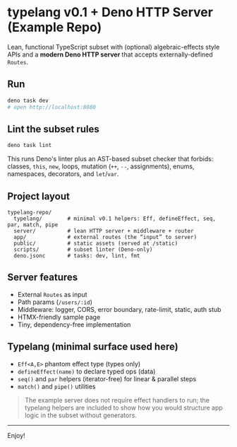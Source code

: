 # typelang v0.1 + Deno HTTP Server (Example Repo)

Lean, functional TypeScript subset with (optional) algebraic-effects style APIs and a **modern Deno HTTP server** that accepts externally-defined `Routes`.

## Run

```bash
deno task dev
# open http://localhost:8080
```

## Lint the subset rules

```bash
deno task lint
```

This runs Deno's linter plus an AST-based subset checker that forbids: classes, `this`, `new`, loops, mutation (`++`, `--`, assignments), enums, namespaces, decorators, and `let`/`var`.

## Project layout

```
typelang-repo/
  typelang/        # minimal v0.1 helpers: Eff, defineEffect, seq, par, match, pipe
  server/          # lean HTTP server + middleware + router
  app/             # external routes (the “input” to server)
  public/          # static assets (served at /static)
  scripts/         # subset linter (Deno-only)
  deno.jsonc       # tasks: dev, lint, fmt
```

## Server features

- External `Routes` as input
- Path params (`/users/:id`)
- Middleware: logger, CORS, error boundary, rate-limit, static, auth stub
- HTMX-friendly sample page
- Tiny, dependency-free implementation

## Typelang (minimal surface used here)

- `Eff<A,E>` phantom effect type (types only)
- `defineEffect(name)` to declare typed ops (data)
- `seq()` and `par` helpers (iterator-free) for linear & parallel steps
- `match()` and `pipe()` utilities

> The example server does not require effect handlers to run; the typelang helpers are included to show how you would structure app logic in the subset without generators.

---

Enjoy!
